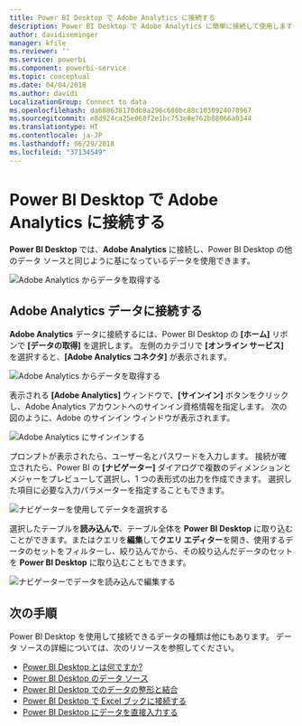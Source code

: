 ```yaml
---
title: Power BI Desktop で Adobe Analytics に接続する
description: Power BI Desktop で Adobe Analytics に簡単に接続して使用します
author: davidiseminger
manager: kfile
ms.reviewer: ''
ms.service: powerbi
ms.component: powerbi-service
ms.topic: conceptual
ms.date: 04/04/2018
ms.author: davidi
LocalizationGroup: Connect to data
ms.openlocfilehash: da688638170db8a296c680bc88c1030924078967
ms.sourcegitcommit: e8d924ca25e060f2e1bc753e8e762b88066a0344
ms.translationtype: HT
ms.contentlocale: ja-JP
ms.lasthandoff: 06/29/2018
ms.locfileid: "37134549"
---
```

# <a name="connect-to-adobe-analytics-in-power-bi-desktop"></a>Power BI Desktop で Adobe Analytics に接続する 
**Power BI Desktop** では、**Adobe Analytics** に接続し、Power BI Desktop の他のデータ ソースと同じように基になっているデータを使用できます。 

![Adobe Analytics からデータを取得する](media/desktop-connect-adobe-analytics/connect-adobe-analytics_01.png)

## <a name="connect-to-adobe-analytics-data"></a>Adobe Analytics データに接続する
**Adobe Analytics** データに接続するには、Power BI Desktop の **[ホーム]** リボンで **[データの取得]** を選択します。 左側のカテゴリで **[オンライン サービス]** を選択すると、**[Adobe Analytics コネクタ]** が表示されます。

![Adobe Analytics からデータを取得する](media/desktop-connect-adobe-analytics/connect-adobe-analytics_01.png)

表示される **[Adobe Analytics]** ウィンドウで、**[サインイン]** ボタンをクリックし、Adobe Analytics アカウントへのサインイン資格情報を指定します。 次の図のように、Adobe のサインイン ウィンドウが表示されます。

![Adobe Analytics にサインインする](media/desktop-connect-adobe-analytics/connect-adobe-analytics_03.png)

プロンプトが表示されたら、ユーザー名とパスワードを入力します。 接続が確立されたら、Power BI の **[ナビゲーター]** ダイアログで複数のディメンションとメジャーをプレビューして選択し、1 つの表形式の出力を作成できます。 選択した項目に必要な入力パラメーターを指定することもできます。 

![ナビゲーターを使用してデータを選択する](media/desktop-connect-adobe-analytics/connect-adobe-analytics_04.png)

選択したテーブルを**読み込んで**、テーブル全体を **Power BI Desktop** に取り込むことができます。またはクエリを**編集**して**クエリ エディター**を開き、使用するデータのセットをフィルターし、絞り込んでから、その絞り込んだデータのセットを **Power BI Desktop** に取り込むこともできます。

![ナビゲーターでデータを読み込んで編集する](media/desktop-connect-adobe-analytics/connect-adobe-analytics_05.png)


## <a name="next-steps"></a>次の手順
Power BI Desktop を使用して接続できるデータの種類は他にもあります。 データ ソースの詳細については、次のリソースを参照してください。

* [Power BI Desktop とは何ですか?](desktop-what-is-desktop.md)
* [Power BI Desktop のデータ ソース](desktop-data-sources.md)
* [Power BI Desktop でのデータの整形と結合](desktop-shape-and-combine-data.md)
* [Power BI Desktop で Excel ブックに接続する](desktop-connect-excel.md)   
* [Power BI Desktop にデータを直接入力する](desktop-enter-data-directly-into-desktop.md)   

